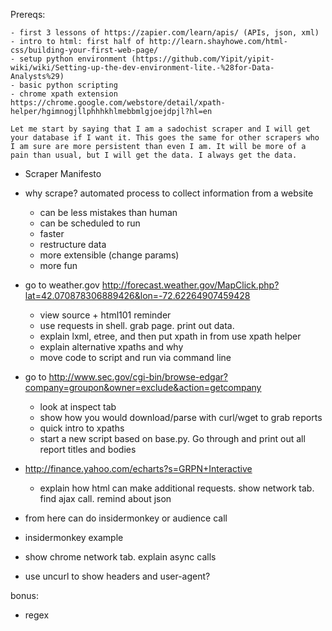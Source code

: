 Prereqs:

    - first 3 lessons of https://zapier.com/learn/apis/ (APIs, json, xml)
    - intro to html: first half of http://learn.shayhowe.com/html-css/building-your-first-web-page/
    - setup python environment (https://github.com/Yipit/yipit-wiki/wiki/Setting-up-the-dev-environment-lite.-%28for-Data-Analysts%29)
    - basic python scripting
    - chrome xpath extension https://chrome.google.com/webstore/detail/xpath-helper/hgimnogjllphhhkhlmebbmlgjoejdpjl?hl=en

```Let me start by saying that I am a sadochist scraper and I will get your database if I want it. This goes the same for other scrapers who I am sure are more persistent than even I am. It will be more of a pain than usual, but I will get the data. I always get the data.```
- Scraper Manifesto


- why scrape? automated process to collect information from a website
    - can be less mistakes than human
    - can be scheduled to run
    - faster
    - restructure data
    - more extensible (change params)
    - more fun


- go to weather.gov
    http://forecast.weather.gov/MapClick.php?lat=42.070878306889426&lon=-72.62264907459428
    - view source + html101 reminder
    - use requests in shell. grab page. print out data.
    - explain lxml, etree, and then put xpath in from use xpath helper
    - explain alternative xpaths and why
    - move code to script and run via command line


- go to http://www.sec.gov/cgi-bin/browse-edgar?company=groupon&owner=exclude&action=getcompany
    - look at inspect tab
    - show how you would download/parse with curl/wget to grab reports
    - quick intro to xpaths
    - start a new script based on base.py. Go through and print out all report titles and bodies


- http://finance.yahoo.com/echarts?s=GRPN+Interactive
    - explain how html can make additional requests. show network tab. find ajax call. remind about json



- from here can do insidermonkey or audience call
- insidermonkey example
- show chrome network tab. explain async calls
- use uncurl to show headers and user-agent?


bonus:
- regex
